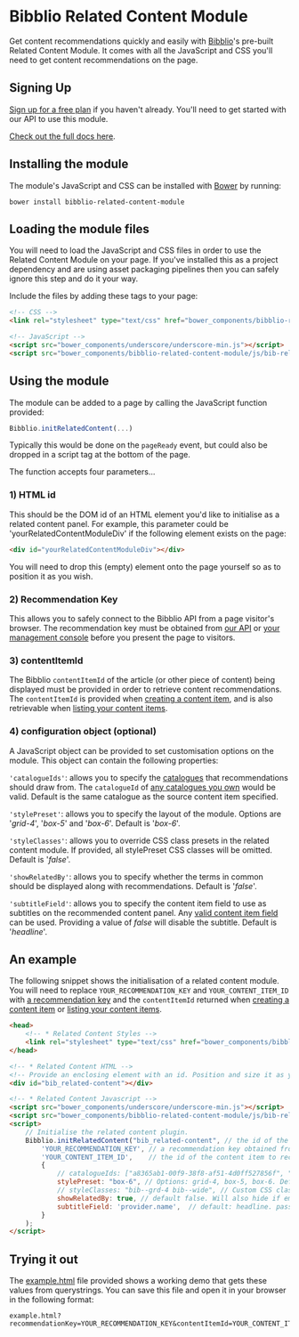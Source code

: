# Bibblio Related Content Module

Get content recommendations quickly and easily with [Bibblio](http://bibblio.org)'s pre-built Related Content Module. It comes with all the JavaScript and CSS you'll need to get content recommendations on the page.

## Signing Up

[Sign up for a free plan](https://developer.bibblio.org/signup?plan_ids=2357355848804) if you haven't already. You'll need to get started with our API to use this module.

[Check out the full docs here](http://developer.bibblio.org/docs).

## Installing the module

The module's JavaScript and CSS can be installed with [Bower](https://bower.io/#install-bower) by running:

```
bower install bibblio-related-content-module
```

## Loading the module files

You will need to load the JavaScript and CSS files in order to use the Related Content Module on your page. If you've installed this as a project dependency and are using asset packaging pipelines then you can safely ignore this step and do it your way.

Include the files by adding these tags to your page:

```html
<!-- CSS -->
<link rel="stylesheet" type="text/css" href="bower_components/bibblio-related-content-module/css/bib-related-content.css">

<!-- JavaScript -->
<script src="bower_components/underscore/underscore-min.js"></script>
<script src="bower_components/bibblio-related-content-module/js/bib-related-content.js"></script>
```

## Using the module

The module can be added to a page by calling the JavaScript function provided:
```javascript
Bibblio.initRelatedContent(...)
```

Typically this would be done on the `pageReady` event, but could also be dropped in a script tag at the bottom of the page.

The function accepts four parameters...


### 1) HTML id
This should be the DOM id of an HTML element you'd like to initialise as a related content panel. For example, this parameter could be 'yourRelatedContentModuleDiv' if the following element exists on the page:
```html
<div id="yourRelatedContentModuleDiv"></div>
```
You will need to drop this (empty) element onto the page yourself so as to position it as you wish.

### 2) Recommendation Key
This allows you to safely connect to the Bibblio API from a page visitor's browser. The recommendation key must be obtained from [our API](http://docs.bibblio.apiary.io/#reference/authorization/recommendation-keys/list-recommendation-keys) or [your management console](https://developer.bibblio.org/admin/account) before you present the page to visitors.

### 3) contentItemId
The Bibblio `contentItemId` of the article (or other piece of content) being displayed must be provided in order to retrieve content recommendations. The `contentItemId` is provided when [creating a content item](http://docs.bibblio.apiary.io/#reference/storing-data/content-items/create-a-content-item), and is also retrievable when [listing your content items](http://docs.bibblio.apiary.io/#reference/storing-data/content-items/list-content-items).

### 4) configuration object (optional)
A JavaScript object can be provided to set customisation options on the module. This object can contain the following properties:

`'catalogueIds'`: allows you to specify the [catalogues](http://docs.bibblio.apiary.io/#reference/storing-data/catalogues) that recommendations should draw from. The `catalogueId` of [any catalogues you own](http://docs.bibblio.apiary.io/#reference/storing-data/catalogues/list-catalogues) would be valid. Default is the same catalogue as the source content item specified.

`'stylePreset'`: allows you to specify the layout of the module. Options are '_grid-4_', '_box-5_' and '_box-6_'. Default is '_box-6_'.

`'styleClasses'`: allows you to override CSS class presets in the related content module. If provided, all stylePreset CSS classes will be omitted. Default is '_false_'.

`'showRelatedBy'`: allows you to specify whether the terms in common should be displayed along with recommendations. Default is '_false_'.

`'subtitleField'`: allows you to specify the content item field to use as subtitles on the recommended content panel. Any [valid content item field](http://docs.bibblio.apiary.io/#reference/storing-data/content-items/retrieve-a-content-item) can be used. Providing a value of _false_ will disable the subtitle. Default is '_headline_'.


## An example

The following snippet shows the initialisation of a related content module. You will need to replace `YOUR_RECOMMENDATION_KEY` and `YOUR_CONTENT_ITEM_ID` with [a recommendation key](http://docs.bibblio.apiary.io/#reference/authorization/recommendation-keys/list-recommendation-keys) and the `contentItemId` returned when [creating a content item](http://docs.bibblio.apiary.io/#reference/storing-data/content-items/create-a-content-item) or [listing your content items](http://docs.bibblio.apiary.io/#reference/storing-data/content-items/list-content-items).

```html
<head>
    <!-- * Related Content Styles -->
    <link rel="stylesheet" type="text/css" href="bower_components/bibblio-related-content-module/css/bib-related-content.css">
</head>

<!-- * Related Content HTML -->
<!-- Provide an enclosing element with an id. Position and size it as you wish. -->
<div id="bib_related-content"></div>

<!-- * Related Content Javascript -->
<script src="bower_components/underscore/underscore-min.js"></script>
<script src="bower_components/bibblio-related-content-module/js/bib-related-content.js"></script>
<script>
    // Initialise the related content plugin.
    Bibblio.initRelatedContent("bib_related-content", // the id of the containing element
        'YOUR_RECOMMENDATION_KEY', // a recommendation key obtained from the bibblio api or your mangement console
        'YOUR_CONTENT_ITEM_ID',    // the id of the content item to recommend from
        {
            // catalogueIds: ["a8365ab1-00f9-38f8-af51-4d0ff527856f", "9e904824-5f98-4281-99be-931a8d68854e"], // Catalogue Ids to recommend from. Default: same as content item
            stylePreset: "box-6", // Options: grid-4, box-5, box-6. Default: box-6,
            // styleClasses: "bib--grd-4 bib--wide", // Custom CSS classes
            showRelatedBy: true, // default false. Will also hide if empty, even if true
            subtitleField: 'provider.name',  // default: headline. passing a value of false will disable the subtitle
        }
    );
</script>
```

## Trying it out

The [example.html](example.html) file provided shows a working demo that gets these values from querystrings. You can save this file and open it in your browser in the following format:

```
example.html?recommendationKey=YOUR_RECOMMENDATION_KEY&contentItemId=YOUR_CONTENT_ITEM_ID
```
